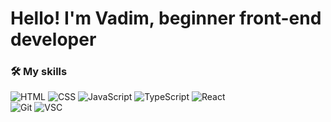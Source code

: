
# Hello! I'm Vadim, beginner front-end developer

<!-- - 📫 How to reach me: ... -->

### 🛠 My skills

![HTML](https://img.shields.io/badge/HTML-1E1E1E?style=for-the-badge&logo=html5)
![CSS](https://img.shields.io/badge/CSS-1E1E1E?style=for-the-badge&logo=CSS3&logoColor=007ACC)
![JavaScript](https://img.shields.io/badge/JavaScript-1E1E1E?style=for-the-badge&logo=javascript) 
![TypeScript](https://img.shields.io/badge/TypeScript-1E1E1E?style=for-the-badge&logo=typescript)
![React](https://img.shields.io/badge/React-1E1E1E?style=for-the-badge&logo=React) \
![Git](https://img.shields.io/badge/git-1E1E1E?style=for-the-badge&logo=git)
![VSC](https://img.shields.io/badge/VSCode-1E1E1E?style=for-the-badge&logo=visual-studio-code&logoColor=007ACC)

